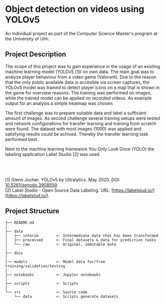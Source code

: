 # Object detection on videos using YOLOv5

An individual project as part of the Computer Science Master's program at the University of Ulm.

## Project Description

The scope of this project was to gain experience in the usage of an existing machine learning model (YOLOv5 [1]) on own data. The main goal was to analyze player behaviour from a video game (Valorant). Due to the reason that the only public available data is accesible via screen captures, the YOLOv5 model was trained to detect player icons on a map that is shown in the game for overview reasons. The training was performed on images, while the trained model can be applied on recorded videos. As example output for an analysis a simple heatmap was chosen.

The first challenge was to prepare suitable data and label a sufficient amount of images. As second challenge several training setups were tested and network configurations for transfer learning and training from scratch were found. The dataset with most images (1000) was applied and satisfying results could be achived. Thereby the transfer learning task performed best.

Next to the machine learning framework You Only Look Once (YOLO) the labeling application Label Studio [2] was used.

<br><br><br>
[1] Glenn Jocher. YOLOv5 by Ultralytics. May 2020. DOI: [10.5281/zenodo.3908559](10.5281/zenodo.3908559).<br>
[2] Label Studio - Open Source Data Labeling. URL: [https://labelstud.io/](https://labelstud.io/).

## Project Structure

```
├── README.md
│
├── data
│   ├── interim        <- Intermediate data that has been transformed
│   ├── processed      <- Final datasets & data for prediction tasks
│   └── raw            <- Original, immutable data 
│
├── docs
│
│── models             <- Model data for/from training/validation/testing
│
├── notebooks          <- Jupyter notebooks 
│
├── scripts            <- Scripts 
│
└── src                <- Source code
    └── data           <- Scripts generate datasets
```

